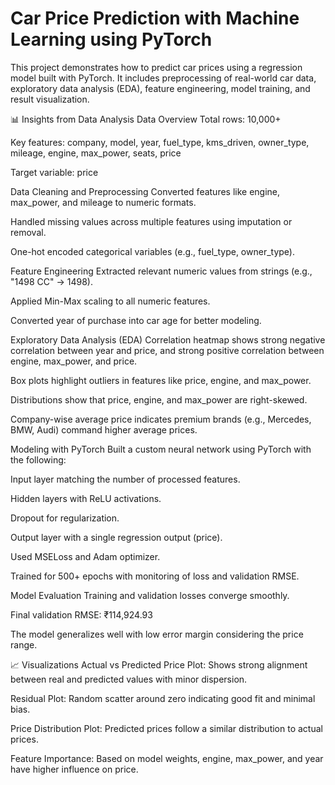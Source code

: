 # Car Price Prediction with Machine Learning using PyTorch

This project demonstrates how to predict car prices using a regression model built with PyTorch. It includes preprocessing of real-world car data, exploratory data analysis (EDA), feature engineering, model training, and result visualization.

📊 Insights from Data Analysis
Data Overview
Total rows: 10,000+

Key features: company, model, year, fuel_type, kms_driven, owner_type, mileage, engine, max_power, seats, price

Target variable: price

Data Cleaning and Preprocessing
Converted features like engine, max_power, and mileage to numeric formats.

Handled missing values across multiple features using imputation or removal.

One-hot encoded categorical variables (e.g., fuel_type, owner_type).

Feature Engineering
Extracted relevant numeric values from strings (e.g., "1498 CC" → 1498).

Applied Min-Max scaling to all numeric features.

Converted year of purchase into car age for better modeling.

Exploratory Data Analysis (EDA)
Correlation heatmap shows strong negative correlation between year and price, and strong positive correlation between engine, max_power, and price.

Box plots highlight outliers in features like price, engine, and max_power.

Distributions show that price, engine, and max_power are right-skewed.

Company-wise average price indicates premium brands (e.g., Mercedes, BMW, Audi) command higher average prices.

Modeling with PyTorch
Built a custom neural network using PyTorch with the following:

Input layer matching the number of processed features.

Hidden layers with ReLU activations.

Dropout for regularization.

Output layer with a single regression output (price).

Used MSELoss and Adam optimizer.

Trained for 500+ epochs with monitoring of loss and validation RMSE.

Model Evaluation
Training and validation losses converge smoothly.

Final validation RMSE: ₹114,924.93

The model generalizes well with low error margin considering the price range.

📈 Visualizations
Actual vs Predicted Price Plot: Shows strong alignment between real and predicted values with minor dispersion.

Residual Plot: Random scatter around zero indicating good fit and minimal bias.

Price Distribution Plot: Predicted prices follow a similar distribution to actual prices.

Feature Importance: Based on model weights, engine, max_power, and year have higher influence on price.
